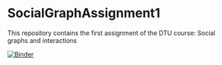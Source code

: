 # SocialGraphAssignment1
This repository contains the first assignment of the DTU course: Social graphs and interactions

[![Binder](https://mybinder.org/badge_logo.svg)](https://mybinder.org/v2/gh/Glorforidor/SocialGraphAssignment1/master)
